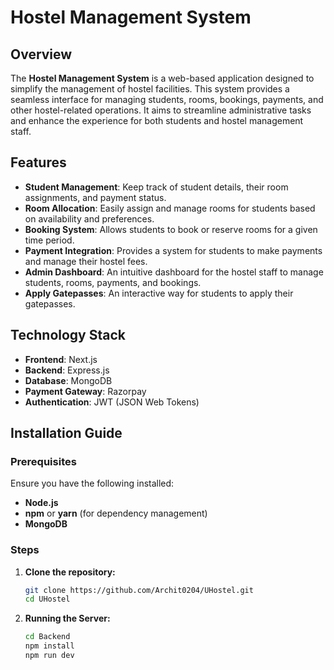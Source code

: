 # Hostel Management System

## Overview
The **Hostel Management System** is a web-based application designed to simplify the management of hostel facilities. This system provides a seamless interface for managing students, rooms, bookings, payments, and other hostel-related operations. It aims to streamline administrative tasks and enhance the experience for both students and hostel management staff.

## Features
- **Student Management**: Keep track of student details, their room assignments, and payment status.
- **Room Allocation**: Easily assign and manage rooms for students based on availability and preferences.
- **Booking System**: Allows students to book or reserve rooms for a given time period.
- **Payment Integration**: Provides a system for students to make payments and manage their hostel fees.
- **Admin Dashboard**: An intuitive dashboard for the hostel staff to manage students, rooms, payments, and bookings.
- **Apply Gatepasses**: An interactive way for students to apply their gatepasses.

## Technology Stack
- **Frontend**: Next.js
- **Backend**: Express.js
- **Database**: MongoDB
- **Payment Gateway**: Razorpay
- **Authentication**: JWT (JSON Web Tokens)

## Installation Guide

### Prerequisites
Ensure you have the following installed:
- **Node.js**
- **npm** or **yarn** (for dependency management)
- **MongoDB**

### Steps
1. **Clone the repository:**
   ```bash
   git clone https://github.com/Archit0204/UHostel.git
   cd UHostel
2. **Running the Server:**
   ```bash
   cd Backend
   npm install
   npm run dev
